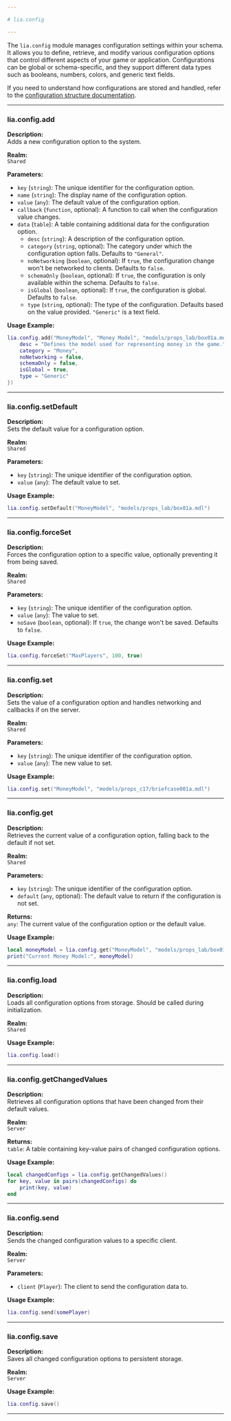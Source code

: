 ```yaml
---

# lia.config

---
```


The `lia.config` module manages configuration settings within your schema. It allows you to define, retrieve, and modify various configuration options that control different aspects of your game or application. Configurations can be global or schema-specific, and they support different data types such as booleans, numbers, colors, and generic text fields.

If you need to understand how configurations are stored and handled, refer to the [configuration structure documentation](./framework/definitions/config).

---

### **lia.config.add**

**Description:**  
Adds a new configuration option to the system.

**Realm:**  
`Shared`

**Parameters:**  

- `key` (`string`): The unique identifier for the configuration option.
- `name` (`string`): The display name of the configuration option.
- `value` (`any`): The default value of the configuration option.
- `callback` (`function`, optional): A function to call when the configuration value changes.
- `data` (`table`): A table containing additional data for the configuration option.
  - `desc` (`string`): A description of the configuration option.
  - `category` (`string`, optional): The category under which the configuration option falls. Defaults to `"General"`.
  - `noNetworking` (`boolean`, optional): If `true`, the configuration change won't be networked to clients. Defaults to `false`.
  - `schemaOnly` (`boolean`, optional): If `true`, the configuration is only available within the schema. Defaults to `false`.
  - `isGlobal` (`boolean`, optional): If `true`, the configuration is global. Defaults to `false`.
  - `type` (`string`, optional): The type of the configuration. Defaults based on the value provided. `"Generic"` is a text field.

**Usage Example:**
```lua
lia.config.add("MoneyModel", "Money Model", "models/props_lab/box01a.mdl", nil, {
    desc = "Defines the model used for representing money in the game.",
    category = "Money",
    noNetworking = false,
    schemaOnly = false,
    isGlobal = true,
    type = "Generic"
})
```

---

### **lia.config.setDefault**

**Description:**  
Sets the default value for a configuration option.

**Realm:**  
`Shared`

**Parameters:**  

- `key` (`string`): The unique identifier of the configuration option.
- `value` (`any`): The default value to set.

**Usage Example:**
```lua
lia.config.setDefault("MoneyModel", "models/props_lab/box01a.mdl")
```

---

### **lia.config.forceSet**

**Description:**  
Forces the configuration option to a specific value, optionally preventing it from being saved.

**Realm:**  
`Shared`

**Parameters:**  

- `key` (`string`): The unique identifier of the configuration option.
- `value` (`any`): The value to set.
- `noSave` (`boolean`, optional): If `true`, the change won't be saved. Defaults to `false`.

**Usage Example:**
```lua
lia.config.forceSet("MaxPlayers", 100, true)
```

---

### **lia.config.set**

**Description:**  
Sets the value of a configuration option and handles networking and callbacks if on the server.

**Realm:**  
`Shared`

**Parameters:**  

- `key` (`string`): The unique identifier of the configuration option.
- `value` (`any`): The new value to set.

**Usage Example:**
```lua
lia.config.set("MoneyModel", "models/props_c17/briefcase001a.mdl")
```

---

### **lia.config.get**

**Description:**  
Retrieves the current value of a configuration option, falling back to the default if not set.

**Realm:**  
`Shared`

**Parameters:**  

- `key` (`string`): The unique identifier of the configuration option.
- `default` (`any`, optional): The default value to return if the configuration is not set.

**Returns:**  
`any`: The current value of the configuration option or the default value.

**Usage Example:**
```lua
local moneyModel = lia.config.get("MoneyModel", "models/props_lab/box01a.mdl")
print("Current Money Model:", moneyModel)
```

---

### **lia.config.load**

**Description:**  
Loads all configuration options from storage. Should be called during initialization.

**Realm:**  
`Shared`

**Usage Example:**
```lua
lia.config.load()
```

---

### **lia.config.getChangedValues**

**Description:**  
Retrieves all configuration options that have been changed from their default values.

**Realm:**  
`Server`

**Returns:**  
`table`: A table containing key-value pairs of changed configuration options.

**Usage Example:**
```lua
local changedConfigs = lia.config.getChangedValues()
for key, value in pairs(changedConfigs) do
    print(key, value)
end
```

---

### **lia.config.send**

**Description:**  
Sends the changed configuration values to a specific client.

**Realm:**  
`Server`

**Parameters:**  

- `client` (`Player`): The client to send the configuration data to.

**Usage Example:**
```lua
lia.config.send(somePlayer)
```

---

### **lia.config.save**

**Description:**  
Saves all changed configuration options to persistent storage.

**Realm:**  
`Server`

**Usage Example:**
```lua
lia.config.save()
```

---